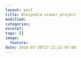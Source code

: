 ```yaml
---
layout: post
title: Wikipedia-viewer-project
modified:
categories: 
excerpt:
tags: []
image:
  feature:
date: 2016-07-20T17:12:21-07:00
---
```


